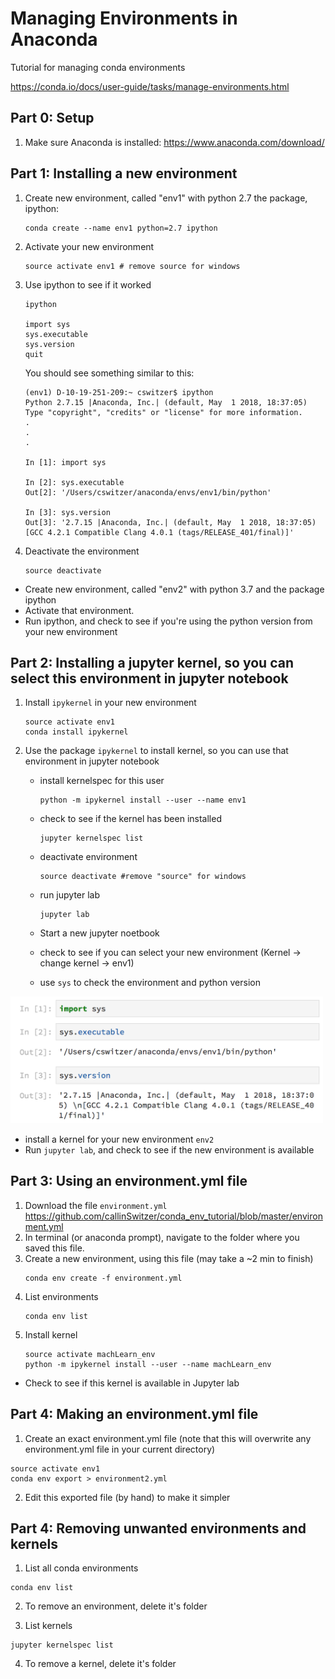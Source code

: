 # Managing Environments in Anaconda
Tutorial for managing conda environments


https://conda.io/docs/user-guide/tasks/manage-environments.html

## Part 0: Setup

1. Make sure Anaconda is installed: https://www.anaconda.com/download/

## Part 1: Installing a new environment

1. Create new environment, called "env1" with python 2.7 the package, ipython:

    ```
    conda create --name env1 python=2.7 ipython
    ```
2. Activate your new environment
    ```
    source activate env1 # remove source for windows
    ```
3. Use ipython to see if it worked

    ```
    ipython

    import sys
    sys.executable
    sys.version
    quit
    ```
    You should see something similar to this: 
    ```
    (env1) D-10-19-251-209:~ cswitzer$ ipython
    Python 2.7.15 |Anaconda, Inc.| (default, May  1 2018, 18:37:05) 
    Type "copyright", "credits" or "license" for more information.
    .
    .
    .

    In [1]: import sys

    In [2]: sys.executable
    Out[2]: '/Users/cswitzer/anaconda/envs/env1/bin/python'

    In [3]: sys.version
    Out[3]: '2.7.15 |Anaconda, Inc.| (default, May  1 2018, 18:37:05) 
    [GCC 4.2.1 Compatible Clang 4.0.1 (tags/RELEASE_401/final)]'

    ```
    
4. Deactivate the environment
    ```
    source deactivate
    ```
   

* Create new environment, called "env2" with python 3.7 and the package ipython
* Activate that environment. 
* Run ipython, and check to see if you're using the python version from your new environment


## Part 2: Installing a jupyter kernel, so you can select this environment in jupyter notebook
1. Install ```ipykernel``` in your new environment

    ```
    source activate env1
    conda install ipykernel
    ```


2. Use the package ```ipykernel``` to install kernel, so you can use that environment in jupyter notebook

    * install kernelspec for this user

        ```
        python -m ipykernel install --user --name env1
        ```

    * check to see if the kernel has been installed

        ```
        jupyter kernelspec list
        ```

    * deactivate environment 

        ```
        source deactivate #remove "source" for windows
        ```
    * run jupyter lab

        ```
        jupyter lab
        ```
    
    * Start a new jupyter noetbook
    
    * check to see if you can select your new environment (Kernel -> change kernel -> env1)
    * use ```sys``` to check the environment and python version
  
  <img src="https://github.com/callinSwitzer/conda_env_tutorial/blob/master/jupyScreenshot.png" width="500">



* install a kernel for your new environment ```env2```
* Run ```jupyter lab```, and check to see if the new environment is available


## Part 3: Using an environment.yml file

1. Download the file ```environment.yml``` <https://github.com/callinSwitzer/conda_env_tutorial/blob/master/environment.yml>
2. In terminal (or anaconda prompt), navigate to the folder where you saved this file. 
3. Create a new environment, using this file (may take a ~2 min to finish)
    ```
    conda env create -f environment.yml
    ```
4. List environments
    ```
    conda env list
    ```
5. Install kernel
    ```
    source activate machLearn_env
    python -m ipykernel install --user --name machLearn_env
    ```
* Check to see if this kernel is available in Jupyter lab

## Part 4: Making an environment.yml file
1. Create an exact environment.yml file (note that this will overwrite any environment.yml file in your current directory)
```
source activate env1
conda env export > environment2.yml
```
2. Edit this exported file (by hand) to make it simpler


## Part 4: Removing unwanted environments and kernels
1. List all conda environments
```
conda env list
```
2. To remove an environment, delete it's folder

3. List kernels
```
jupyter kernelspec list
```
4. To remove a kernel, delete it's folder





